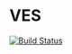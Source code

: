 # VES

[![Build Status](https://github.com/vcantarella/VES.jl/actions/workflows/CI.yml/badge.svg?branch=main)](https://github.com/vcantarella/VES.jl/actions/workflows/CI.yml?query=branch%3Amain)
